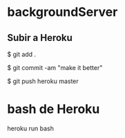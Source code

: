 # backgroundServer

## Subir a Heroku

$ git add .

$ git commit -am "make it better"

$ git push heroku master

# bash de Heroku

heroku run bash
